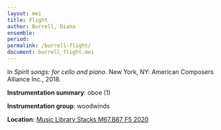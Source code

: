 ```yaml
---
layout: mei
title: Flight
author: Burrell, Diana
ensemble:
period:
permalink: /burrell-flight/
document: burrell_flight.mei
---
```


In *Spirit songs: for cello and piano.* New York, NY: American Composers Alliance Inc., 2018.

**Instrumentation summary**: oboe (1)

**Instrumentation group**: woodwinds

**Location**: <a href="https://tufts.primo.exlibrisgroup.com/permalink/01TUN_INST/1kc9gia/alma991018963975103851" target="_blank">Music Library Stacks M67.B87 F5 2020</a>